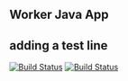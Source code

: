 ## Worker Java App
## adding a test line
[![Build Status](http://34.125.123.214:8080/buildStatus/icon?job=instavote%2Fworker-build)](http://34.125.123.214:8080/job/instavote/job/worker-build/)
[![Build Status](http://34.125.123.214:8080/buildStatus/icon?job=instavote%2Fworker-test&subject=UnitTest)](http://34.125.123.214:8080/job/instavote/job/worker-test/)
